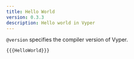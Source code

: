 ```yaml
---
title: Hello World
version: 0.3.3
description: Hello world in Vyper
---
```


`@version` specifies the compiler version of Vyper.

```vyper
{{{HelloWorld}}}
```
